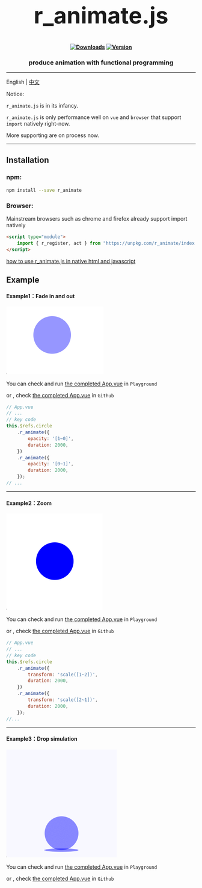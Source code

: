 <h1 align="center" style="font-size:60px;font-weight:bolder">r_animate.js</h1>

<h4 align="center">

[![Downloads][npm-downloads-src]][npm-downloads-href]
[![Version][npm-version-src]][npm-version-href]

</h4>

<h3 align="center">produce animation with functional programming</h3>

---

English | [中文](https://github.com/r1ader/r_animate/blob/main/README_CN.md)

Notice: 

`r_animate.js` is in its infancy.

`r_animate.js` is only performance well on `vue` and `browser` that support `import` natively right-now. 
        
More supporting are on process now.

[npm-downloads-src]: https://img.shields.io/npm/dt/r_animate.svg?style=flat&color=darkgreen
[npm-downloads-href]: https://www.npmjs.com/package/r_animate

[npm-version-src]: https://img.shields.io/npm/v/r_animate/latest.svg?style=flat&color=darkorange&label=version
[npm-version-href]: https://www.npmjs.com/package/r_animate

---

## Installation

### npm:
```bash
npm install --save r_animate 
```

### Browser:
Mainstream browsers such as chrome and firefox already support import natively

```html
<script type="module">
    import { r_register, act } from "https://unpkg.com/r_animate/index.js";
</script>
```

[how to use r_animate.js in native html and javascript](https://github.com/r1ader/r_animate/blob/main/code/test.html)


## Example

#### Example1：Fade in and out

![](./image/example_1_cn.gif)

You can check and run [the completed App.vue](https://stackblitz.com/edit/vue-ufvvux) in `Playground`

or , check [the completed App.vue](https://github.com/r1ader/r_animate/blob/main/code/example_1.vue) in `Github` 

```javascript
// App.vue
// ...
// key code
this.$refs.circle
    .r_animate({
        opacity: '[1~0]',
        duration: 2000,
    })
    .r_animate({
        opacity: '[0~1]',
        duration: 2000,
    });
// ...
```

---

#### Example2：Zoom

![](./image/example_2_cn.gif)


You can check and run [the completed App.vue](https://stackblitz.com/edit/vue-zpshvy) in `Playground`

or , check [the completed App.vue](https://github.com/r1ader/r_animate/blob/main/code/example_2.vue) in `Github`

```javascript
// App.vue
// ...
// key code
this.$refs.circle
    .r_animate({
        transform: 'scale([1~2])',
        duration: 2000,
    })
    .r_animate({
        transform: 'scale([2~1])',
        duration: 2000,
    });
//...
```

---

#### Example3：Drop simulation

![](./image/example_3_cn.gif)

You can check and run [the completed App.vue](https://stackblitz.com/edit/vue-fdkv5z) in `Playground`

or , check [the completed App.vue](https://github.com/r1ader/r_animate/blob/main/code/example_3.vue) in `Github`